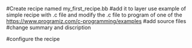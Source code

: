 #Create  recipe named my_first_recipe.bb
#add it to layer
use example of simple recipe with .c file and modify the .c file to program of one of the https://www.programiz.com/c-programming/examples
#add source files 
#change summary and discription

#configure the recipe
